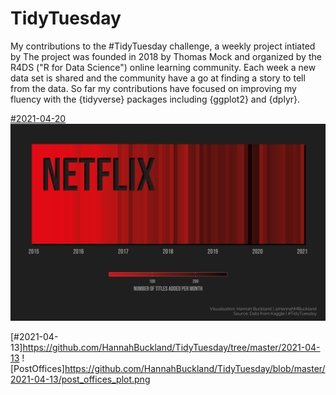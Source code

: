 # TidyTuesday

My contributions to the #TidyTuesday challenge, a weekly project intiated by The project was founded in 2018 by Thomas Mock and organized by the R4DS ("R for Data Science") online learning community.
Each week a new data set is shared and the community have a go at finding a story to tell from the data. 
So far my contributions have focused on improving my fluency with the {tidyverse} packages including {ggplot2} and {dplyr}.

[#2021-04-20](https://github.com/HannahBuckland/TidyTuesday/tree/master/2021-04-20)
![Netflix](https://github.com/HannahBuckland/TidyTuesday/blob/master/2021-04-20/netflix.png)

[#2021-04-13]https://github.com/HannahBuckland/TidyTuesday/tree/master/2021-04-13
![PostOffices]https://github.com/HannahBuckland/TidyTuesday/blob/master/2021-04-13/post_offices_plot.png
